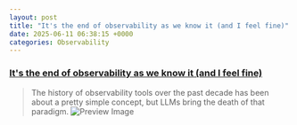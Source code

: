 ```yaml
---
layout: post
title: "It's the end of observability as we know it (and I feel fine)"
date: 2025-06-11 06:38:15 +0000
categories: Observability
---
```


### [It's the end of observability as we know it (and I feel fine)](https://www.honeycomb.io/blog/its-the-end-of-observability-as-we-know-it-and-i-feel-fine)

> The history of observability tools over the past decade has been about a pretty simple concept, but LLMs bring the death of that paradigm.
![Preview Image](https://www.honeycomb.io/wp-content/uploads/2025/06/BLOG_-Its-The-End-Of-Observability-As-We-Know-It-And-I-Feel-Fine.png)

